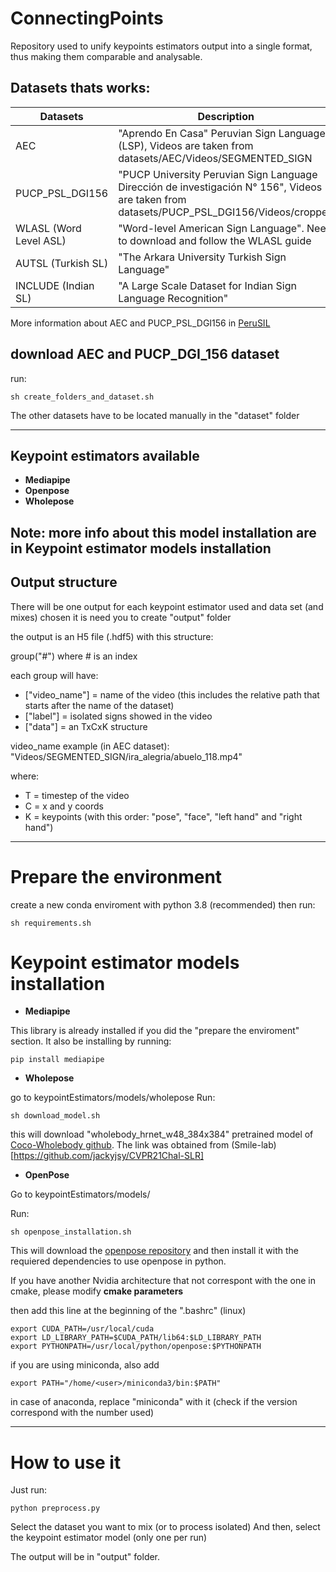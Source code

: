 # ConnectingPoints

Repository used to unify keypoints estimators output into a single format, thus making them comparable and analysable.

## Datasets thats works:

| Datasets                | Description                                                                                | Download Link                                                                                                   |
|-------------------------|--------------------------------------------------------------------------------------------|-----------------------------------------------------------------------------------------------------------------|
| AEC                     | "Aprendo En Casa" Peruvian Sign Language (LSP), Videos are taken from datasets/AEC/Videos/SEGMENTED_SIGN            | [AEC_link](https://drive.google.com/uc?id=1WHxKijB8t5JLljM59hAqi5KY0U6d7OzA)                                 |
| PUCP_PSL_DGI156         | "PUCP University Peruvian Sign Language Dirección de investigación N° 156", Videos are taken from datasets/PUCP_PSL_DGI156/Videos/cropped                              | [PUCP_PSL_DGI156_link](https://drive.google.com/uc?id=1WHxKijB8t5JLljM59hAqi5KY0U6d7OzA)                          |
| WLASL (Word Level ASL)  | "Word-level American Sign Language". Need to download and follow the WLASL guide                                             | [WLALS link](https://github.com/dxli94/WLASL)                                                                   |
| AUTSL (Turkish SL)      | "The Arkara University Turkish Sign Language"                                                                         | [AUTSL_link](http://cvml.ankara.edu.tr/datasets/)                                                                    |
| INCLUDE (Indian SL)     | "A Large Scale Dataset for Indian Sign Language Recognition"                                                                         | [INCLUDE link](https://zenodo.org/record/4010759)                                                              |


 More information about AEC and PUCP_PSL_DGI156 in [PeruSIL](https://github.com/gissemari/PeruvianSignLanguage)
 
## download AEC and PUCP_DGI_156 dataset

run:
```
sh create_folders_and_dataset.sh
```
The other datasets have to be located manually in the "dataset" folder

------
## Keypoint estimators available
 - **Mediapipe**
 - **Openpose**
 - **Wholepose**

Note: more info about this model installation are in **Keypoint estimator models installation**
------
 ## Output structure

There will be one output for each keypoint estimator used and data set (and mixes) chosen
it is need you to create "output" folder

the output is an H5 file (.hdf5) with this structure:

group("#") where # is an index

each group will have:
- ["video_name"] = name of the video (this includes the relative path that starts after the name of the dataset)
- ["label"] = isolated signs showed in the video
- ["data"] = an TxCxK structure 

video_name example (in AEC dataset): "Videos/SEGMENTED_SIGN/ira_alegria/abuelo_118.mp4"

where:
- T = timestep of the video
- C = x and y coords
- K = keypoints (with this order: "pose", "face", "left hand" and "right hand")
***
# Prepare the environment
create a new conda enviroment with python 3.8 (recommended)
then run:
```
sh requirements.sh
```

# Keypoint estimator models installation

 - **Mediapipe**

This library is already installed if you did the "prepare the enviroment" section.
It also be installing by running:
 ```
 pip install mediapipe
 ```
 - **Wholepose**

 go to keypointEstimators/models/wholepose
 Run:
 ```
 sh download_model.sh
 ```
 this will download "wholebody_hrnet_w48_384x384" pretrained model of [Coco-Wholebody github](https://github.com/jin-s13/COCO-WholeBody). The link was obtained from (Smile-lab)[https://github.com/jackyjsy/CVPR21Chal-SLR]

 - **OpenPose**

 Go to keypointEstimators/models/

 Run:
 ```
 sh openpose_installation.sh
 ```
 This will download the [openpose repository](https://github.com/CMU-Perceptual-Computing-Lab/openpose) and then install it with the requiered dependencies to use openpose in python.

 If you have another Nvidia architecture that not correspont with the one in cmake, please modify **cmake parameters**

 then add this line at the beginning of the ".bashrc" (linux)
 ```
 export CUDA_PATH=/usr/local/cuda
 export LD_LIBRARY_PATH=$CUDA_PATH/lib64:$LD_LIBRARY_PATH
 export PYTHONPATH=/usr/local/python/openpose:$PYTHONPATH
 ```

 if you are using miniconda, also add
 ```
 export PATH="/home/<user>/miniconda3/bin:$PATH"
 ```
 in case of anaconda, replace "miniconda" with it (check if the version correspond with the number used)

***
# How to use it

Just run:
```
python preprocess.py
```
Select the dataset you want to mix (or to process isolated)
And then, select the keypoint estimator model (only one per run)

The output will be in "output" folder.
